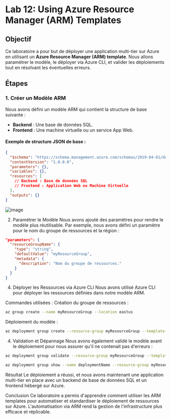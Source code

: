 # Lab 12: Using Azure Resource Manager (ARM) Templates

## Objectif
Ce laboratoire a pour but de déployer une application multi-tier sur Azure en utilisant un **Azure Resource Manager (ARM) template**. Nous allons paramétrer le modèle, le déployer via Azure CLI, et valider les déploiements tout en résolvant les éventuelles erreurs.

## Étapes

### 1. Créer un Modèle ARM
Nous avons défini un modèle ARM qui contient la structure de base suivante :
- **Backend** : Une base de données SQL.
- **Frontend** : Une machine virtuelle ou un service App Web.

#### Exemple de structure JSON de base :
```json
{
  "$schema": "https://schema.management.azure.com/schemas/2019-04-01/deploymentTemplate.json#",
  "contentVersion": "1.0.0.0",
  "parameters": {},
  "variables": {},
  "resources": [
    // Backend : Base de données SQL
    // Frontend : Application Web ou Machine Virtuelle
  ],
  "outputs": {}
}
```
![image](https://github.com/user-attachments/assets/75bf7cb8-36e9-4bd1-97f4-d0805900971f)


2. Paramétrer le Modèle
Nous avons ajouté des paramètres pour rendre le modèle plus réutilisable. Par exemple, nous avons défini un paramètre pour le nom du groupe de ressources et la région :

```json
"parameters": {
  "resourceGroupName": {
    "type": "string",
    "defaultValue": "myResourceGroup",
    "metadata": {
      "description": "Nom du groupe de ressources."
    }
  }
}
```



4. Déployer les Ressources via Azure CLI
Nous avons utilisé Azure CLI pour déployer les ressources définies dans notre modèle ARM.

Commandes utilisées :
Création du groupe de ressources :

```bash
az group create --name myResourceGroup --location eastus
```

Déploiement du modèle :
```bash
az deployment group create --resource-group myResourceGroup --template-file ./template.json
```

4. Validation et Dépannage
Nous avons également validé le modèle avant le déploiement pour nous assurer qu'il ne contenait pas d'erreurs :

```bash
az deployment group validate --resource-group myResourceGroup --template-file ./template.json
```

```bash
az deployment group show --name deploymentName --resource-group myResourceGroup
```

Résultat
Le déploiement a réussi, et nous avons maintenant une application multi-tier en place avec un backend de base de données SQL et un frontend hébergé sur Azure.


Conclusion
Ce laboratoire a permis d'apprendre comment utiliser les ARM templates pour automatiser et standardiser le déploiement de ressources sur Azure. L'automatisation via ARM rend la gestion de l'infrastructure plus efficace et réplicable.
